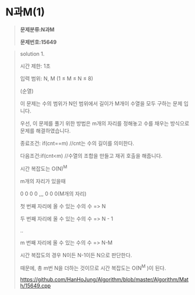 # N과M(1)

> **문제분류:N과M**
>
> **문제번호:15649**

> solution 1.
>
> 시간 제한: 1초
>
> 입력 범위:  N, M (1 ≤ M ≤ N ≤ 8)
>
>(순열)
>
> 이 문제는 수의 범위가 N인 범위에서 길이가 M개이 수열을 모두 구하는 문제 입니다.
>
> 우선, 이 문제를 풀기 위한 방법은 m개의 자리를 정해놓고 수를 채우는 방식으로 문제를 해결하였습니다.
>
> 종료조건: if(cnt==m)  //cnt는 수의 길이를 의미한다.
>
> 다음조건:if(cnt<m)  //수열의 조합을 만들고 재귀 호출을 해줍니다.
>
> 시간 복잡도는 O(N)<sup>M</sup>
>
> m개의 자리가 있을때
>
> 0 0 0 0 ,,, 0 0 0(M개의 자리)
>
> 첫 번째 자리에 올 수 있는 수의 수 => N
>
> 두 번째 자리에 올 수 있는 수의 수 => N - 1
>
> ..
>
> m 번째 자리에 올 수 있는 수의 수 => N-M
>
> 시간 복잡도의 경우 N이든 N-1이든 N으로 판단한다.
>
> 때문에, 총 m번 N을 더하는 것이므로 시간 복잡도는 O(N<sup>M</sup> )이 된다.
>
> https://github.com/HanHoJung/Algorithm/blob/master/Algorithm/Math/15649.cpp
>
>

